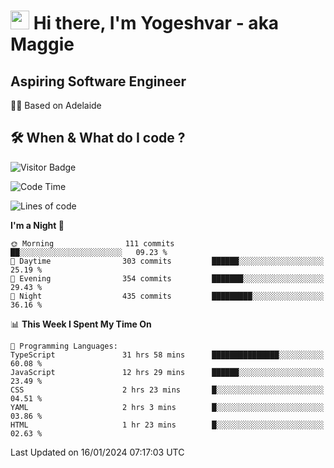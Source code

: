 <h1><img src="https://emojis.slackmojis.com/emojis/images/1531849430/4246/blob-sunglasses.gif?1531849430" width="30"/> Hi there, I'm Yogeshvar - aka Maggie</h1>

## Aspiring Software Engineer
🏂🏻  Based on Adelaide 

## 🛠 When & What do I code ?  

![Visitor Badge](https://visitor-badge.feriirawann.repl.co?username=yogeshvar&repo=yogeshvar&label=Visitors&style=plastic&color=%23457BFF&contentType=svg)

<!--START_SECTION:waka-->
![Code Time](http://img.shields.io/badge/Code%20Time-2%2C589%20hrs%2059%20mins-blue)

![Lines of code](https://img.shields.io/badge/From%20Hello%20World%20I%27ve%20Written-4.1%20million%20lines%20of%20code-blue)

**I'm a Night 🦉** 

```text
🌞 Morning                111 commits         ██░░░░░░░░░░░░░░░░░░░░░░░   09.23 % 
🌆 Daytime                303 commits         ██████░░░░░░░░░░░░░░░░░░░   25.19 % 
🌃 Evening                354 commits         ███████░░░░░░░░░░░░░░░░░░   29.43 % 
🌙 Night                  435 commits         █████████░░░░░░░░░░░░░░░░   36.16 % 
```


📊 **This Week I Spent My Time On** 

```text
💬 Programming Languages: 
TypeScript               31 hrs 58 mins      ███████████████░░░░░░░░░░   60.08 % 
JavaScript               12 hrs 29 mins      ██████░░░░░░░░░░░░░░░░░░░   23.49 % 
CSS                      2 hrs 23 mins       █░░░░░░░░░░░░░░░░░░░░░░░░   04.51 % 
YAML                     2 hrs 3 mins        █░░░░░░░░░░░░░░░░░░░░░░░░   03.86 % 
HTML                     1 hr 23 mins        █░░░░░░░░░░░░░░░░░░░░░░░░   02.63 % 
```


 Last Updated on 16/01/2024 07:17:03 UTC
<!--END_SECTION:waka-->
